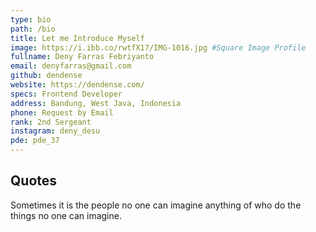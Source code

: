 ```yaml
---
type: bio
path: /bio
title: Let me Introduce Myself
image: https://i.ibb.co/rwtfX17/IMG-1016.jpg #Square Image Profile
fullname: Deny Farras Febriyanto
email: denyfarras@gmail.com
github: dendense
website: https://dendense.com/
specs: Frontend Developer
address: Bandung, West Java, Indonesia
phone: Request by Email
rank: 2nd Sergeant
instagram: deny_desu
pde: pde_37
---
```


## Quotes

Sometimes it is the people no one can imagine anything of who do the things no one can imagine.
